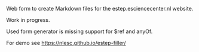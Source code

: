 Web form to create Markdown files for the estep.esciencecenter.nl website.

Work in progress.

Used form generator is missing support for $ref and anyOf.

For demo see https://nlesc.github.io/estep-filler/
